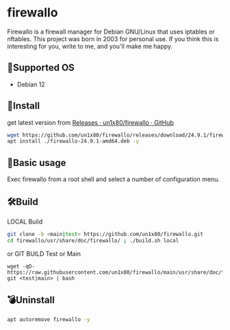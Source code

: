 # firewallo
Firewallo is a firewall manager for Debian GNU/Linux that uses iptables or nftables. This project was born in 2003 for personal use. If you think this is interesting for you, write to me, and you'll make me happy.

## 📌Supported OS

- Debian 12
  

## 🎇Install

get latest version from [Releases · un1x80/firewallo · GitHub](https://github.com/un1x80/firewallo/releases)

```bash
wget https://github.com/un1x80/firewallo/releases/download/24.9.1/firewallo-24.9.1-amd64.deb
apt install ./firewallo-24.9.1-amd64.deb -y
```

## 🔐Basic usage
Exec firewallo from a root shell and select a number of configuration menu. 

## 🛠️Build 
LOCAL Build 
```bash
git clone -b <main|test> https://github.com/un1x80/firewallo.git
cd firewallo/usr/share/doc/firewallo/ ; ./build.sh local 
```
or GIT BUILD Test or Main
```
wget -qO- https://raw.githubusercontent.com/un1x80/firewallo/main/usr/share/doc/firewallo/build.sh git <test|main> | bash
```


## 💣Uninstall

```bash
apt autoremove firewallo -y
```